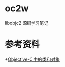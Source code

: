 # oc2w
libobjc2 源码学习笔记

# 参考资料
+[Objective-C 中的类和对象](http://blog.ibireme.com/2013/11/25/objc-object/ "基于 objc4-532.2")